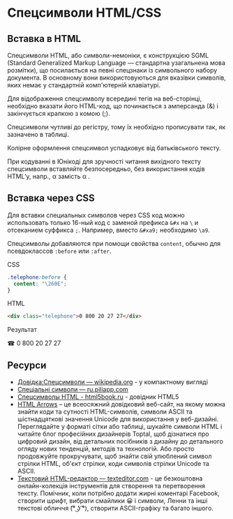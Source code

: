 # Спецсимволи HTML/CSS

## Вставка в HTML

Спецсимволи HTML, або символи-немоніки, є конструкцією SGML (Standard Generalized Markup Language — стандартна узагальнена мова розмітки), що посилається на певні спецзнаки із символьного набору документа. В основному вони використовуються для вказівки символів, яких немає у стандартній комп'ютерній клавіатурі.

Для відображення спецсимволу всередині тегів на веб-сторінці, необхідно вказати його HTML-код, що починається з амперсанда (&) і закінчується крапкою з комою (;).

Спецсимволи чутливі до регістру, тому їх необхідно прописувати так, як зазначено в таблиці.

Колірне оформлення спецсимвол успадковує від батьківського тексту.

При кодуванні в Юнікоді для зручності читання вихідного тексту спецсимволи вставляйте безпосередньо, без використання кодів HTML’у, напр., α замість &alpha; .

## Вставка через CSS

Для вставки специальных символов через CSS код можно использовать только 16-ный код с заменой префикса `&#x` на `\` и отсеканием суффикса `;`.
Например, вместо `&#xa9;` необходимо `\a9`.

Спецсимволы добавляются при помощи свойства `content`, обычно для псевдоклассов `:before` или `:after`.

CSS

```css
.telephone:before {
  content: "\260E";
}
```

HTML

```html
<div class="telephone">0 800 20 27 27</div>
```

Результат

☎ 0 800 20 27 27

## Ресурси

- [Довідка:Спецсимволи — wikipedia.org](https://uk.wikipedia.org/wiki/Довідка:Спецсимволи) - у компактному вигляді
- [Спеціальні символи — ru.piliapp.com](https://ru.piliapp.com/symbol/)
- [Спецсимволы HTML - html5book.ru](https://html5book.ru/specsimvoly-html/) - довідник HTML5
- [HTML Arrows](https://www.toptal.com/designers/htmlarrows/) – це всеосяжний довідковий веб-сайт, на якому можна знайти коди та сутності HTML-символів, символи ASCII та шістнадцяткові значення Unicode для використання у веб-дизайні. Переглядайте у форматі сітки або таблиці, шукайте символи HTML і читайте блог професійних дизайнерів Toptal, щоб дізнатися про цифровий дизайн, від детальних посібників з дизайну до детального огляду нових тенденцій, методів та технологій. Або просто продовжуйте прокручувати, щоб знайти свій улюблений символ стрілки HTML, об'єкт стрілки, коди символів стрілки Unicode та ASCII.
- [Текстовий HTML-редактор — texteditor.com](https://texteditor.com/html/editor/) - це безкоштовна онлайн-колекція інструментів для створення та перетворення тексту. Помічник, коли потрібно додати жирні коментарі Facebook, створити шрифт, вибрати смайлики 😀 і символи, Ленни та інші текстові обличчя (͡° ͜ʖ ͡°), створити ASCII-графіку та багато іншого.

